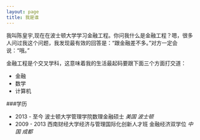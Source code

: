 ```yaml
---
layout: page
title: 我是谁
---
```


我叫陈皇宇,现在在波士顿大学学习金融工程。你问我什么是金融工程？嗯，很多人问过我这个问题，我发现最有效的回答是：“跟金融差不多。”对方一定会说：“哦。”

金融工程是个交叉学科，这意味着我的生活最起码要跟下面三个方面打交道：

* 金融
* 数学
* 计算机


###学历
* 2013 - 至今 波士顿大学管理学院数理金融硕士  _美国 波士顿_
* 2009 - 2013 西南财经大学经济与管理国际化创新人才班 金融经济双学位 _中国 成都_
